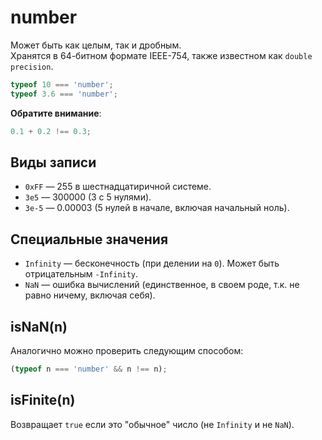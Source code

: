 # number

Может быть как целым, так и дробным.   
Хранятся в 64-битном формате IEEE-754, также известном как `double precision`.

```js
typeof 10 === 'number';
typeof 3.6 === 'number';
```

**Обратите внимание**:

```js
0.1 + 0.2 !== 0.3;
```

## Виды записи

* `0xFF` — 255 в шестнадцатиричной системе.
* `3e5` — 300000 (3 с 5 нулями).
* `3e-5` — 0.00003 (5 нулей в начале, включая начальный ноль).

## Специальные значения

* `Infinity` — бесконечность (при делении на `0`). Может быть отрицательным `-Infinity`.
* `NaN` — ошибка вычислений (единственное, в своем роде, т.к. не равно ничему, включая себя).

## isNaN(n)

Аналогично можно проверить следующим способом:

```js
(typeof n === 'number' && n !== n);
```

## isFinite(n)

Возвращает `true` если это "обычное" число (не `Infinity` и не `NaN`).
